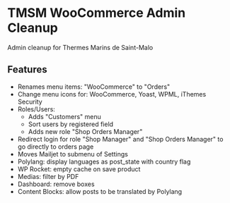 TMSM WooCommerce Admin Cleanup
=================

Admin cleanup for Thermes Marins de Saint-Malo

Features
-----------

* Renames menu items: "WooCommerce" to "Orders"
* Change menu icons for: WooCommerce, Yoast, WPML, iThemes Security
* Roles/Users:
    * Adds "Customers" menu
    * Sort users by registered field
    * Adds new role "Shop Orders Manager"
* Redirect login for role "Shop Manager" and "Shop Orders Manager" to go directly to orders page
* Moves Mailjet to submenu of Settings
* Polylang: display languages as post_state with country flag
* WP Rocket: empty cache on save product
* Medias: filter by PDF
* Dashboard: remove boxes
* Content Blocks: allow posts to be translated by Polylang